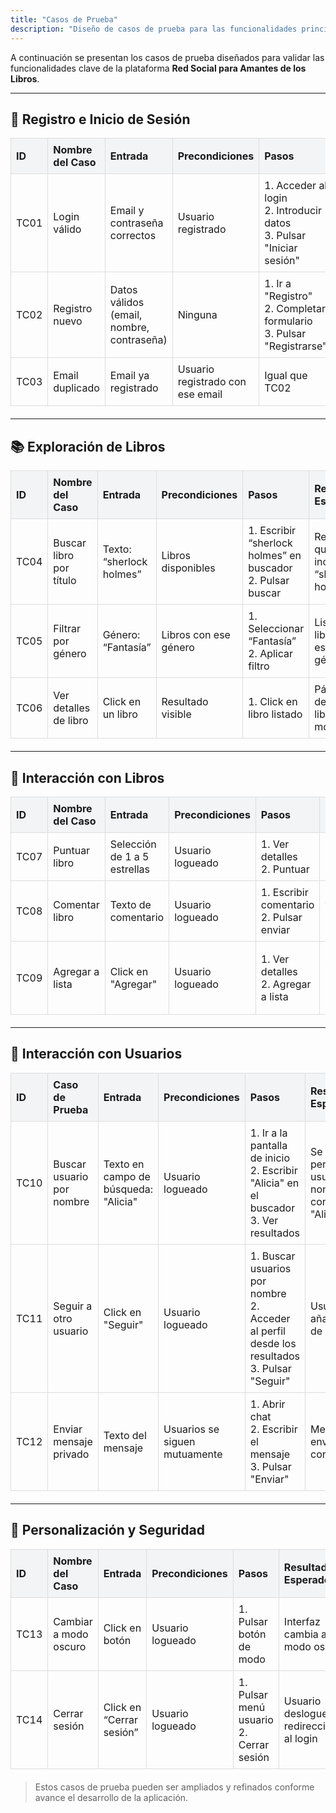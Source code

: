 ```yaml
---
title: "Casos de Prueba"
description: "Diseño de casos de prueba para las funcionalidades principales de la aplicación."
---
```


A continuación se presentan los casos de prueba diseñados para validar las funcionalidades clave de la plataforma **Red Social para Amantes de los Libros**.

---

## 🔐 Registro e Inicio de Sesión

<table style="width: 100%; border-collapse: collapse; margin-bottom: 20px;">
  <thead style="background-color: #f3f4f6;">
    <tr>
      <th style="padding: 8px; text-align: left; border: 1px solid #ddd;">ID</th>
      <th style="padding: 8px; text-align: left; border: 1px solid #ddd;">Nombre del Caso</th>
      <th style="padding: 8px; text-align: left; border: 1px solid #ddd;">Entrada</th>
      <th style="padding: 8px; text-align: left; border: 1px solid #ddd;">Precondiciones</th>
      <th style="padding: 8px; text-align: left; border: 1px solid #ddd;">Pasos</th>
      <th style="padding: 8px; text-align: left; border: 1px solid #ddd;">Resultado Esperado</th>
    </tr>
  </thead>
  <tbody>
    <tr>
      <td style="padding: 8px; border: 1px solid #ddd;">TC01</td>
      <td style="padding: 8px; border: 1px solid #ddd;">Login válido</td>
      <td style="padding: 8px; border: 1px solid #ddd;">Email y contraseña correctos</td>
      <td style="padding: 8px; border: 1px solid #ddd;">Usuario registrado</td>
      <td style="padding: 8px; border: 1px solid #ddd;">1. Acceder al login <br> 2. Introducir datos <br> 3. Pulsar "Iniciar sesión"</td>
      <td style="padding: 8px; border: 1px solid #ddd;">Acceso exitoso al perfil del usuario</td>
    </tr>
    <tr>
      <td style="padding: 8px; border: 1px solid #ddd;">TC02</td>
      <td style="padding: 8px; border: 1px solid #ddd;">Registro nuevo</td>
      <td style="padding: 8px; border: 1px solid #ddd;">Datos válidos (email, nombre, contraseña)</td>
      <td style="padding: 8px; border: 1px solid #ddd;">Ninguna</td>
      <td style="padding: 8px; border: 1px solid #ddd;">1. Ir a "Registro" <br> 2. Completar formulario <br> 3. Pulsar "Registrarse"</td>
      <td style="padding: 8px; border: 1px solid #ddd;">Cuenta creada correctamente</td>
    </tr>
    <tr>
      <td style="padding: 8px; border: 1px solid #ddd;">TC03</td>
      <td style="padding: 8px; border: 1px solid #ddd;">Email duplicado</td>
      <td style="padding: 8px; border: 1px solid #ddd;">Email ya registrado</td>
      <td style="padding: 8px; border: 1px solid #ddd;">Usuario registrado con ese email</td>
      <td style="padding: 8px; border: 1px solid #ddd;">Igual que TC02</td>
      <td style="padding: 8px; border: 1px solid #ddd;">Error: "Este email ya está registrado"</td>
    </tr>
  </tbody>
</table>

---

## 📚 Exploración de Libros

<table style="width: 100%; border-collapse: collapse; margin-bottom: 20px;">
  <thead style="background-color: #f3f4f6;">
    <tr>
      <th style="padding: 8px; text-align: left; border: 1px solid #ddd;">ID</th>
      <th style="padding: 8px; text-align: left; border: 1px solid #ddd;">Nombre del Caso</th>
      <th style="padding: 8px; text-align: left; border: 1px solid #ddd;">Entrada</th>
      <th style="padding: 8px; text-align: left; border: 1px solid #ddd;">Precondiciones</th>
      <th style="padding: 8px; text-align: left; border: 1px solid #ddd;">Pasos</th>
      <th style="padding: 8px; text-align: left; border: 1px solid #ddd;">Resultado Esperado</th>
    </tr>
  </thead>
  <tbody>
    <tr>
      <td style="padding: 8px; border: 1px solid #ddd;">TC04</td>
      <td style="padding: 8px; border: 1px solid #ddd;">Buscar libro por título</td>
      <td style="padding: 8px; border: 1px solid #ddd;">Texto: “sherlock holmes”</td>
      <td style="padding: 8px; border: 1px solid #ddd;">Libros disponibles</td>
      <td style="padding: 8px; border: 1px solid #ddd;">1. Escribir “sherlock holmes” en buscador <br> 2. Pulsar buscar</td>
      <td style="padding: 8px; border: 1px solid #ddd;">Resultados que incluyan “sherlock holmes”</td>
    </tr>
    <tr>
      <td style="padding: 8px; border: 1px solid #ddd;">TC05</td>
      <td style="padding: 8px; border: 1px solid #ddd;">Filtrar por género</td>
      <td style="padding: 8px; border: 1px solid #ddd;">Género: “Fantasía”</td>
      <td style="padding: 8px; border: 1px solid #ddd;">Libros con ese género</td>
      <td style="padding: 8px; border: 1px solid #ddd;">1. Seleccionar “Fantasía” <br> 2. Aplicar filtro</td>
      <td style="padding: 8px; border: 1px solid #ddd;">Lista de libros con ese género</td>
    </tr>
    <tr>
      <td style="padding: 8px; border: 1px solid #ddd;">TC06</td>
      <td style="padding: 8px; border: 1px solid #ddd;">Ver detalles de libro</td>
      <td style="padding: 8px; border: 1px solid #ddd;">Click en un libro</td>
      <td style="padding: 8px; border: 1px solid #ddd;">Resultado visible</td>
      <td style="padding: 8px; border: 1px solid #ddd;">1. Click en libro listado</td>
      <td style="padding: 8px; border: 1px solid #ddd;">Página de detalle del libro mostrada</td>
    </tr>
  </tbody>
</table>

---

## 🌟 Interacción con Libros

<table style="width: 100%; border-collapse: collapse; margin-bottom: 20px;">
  <thead style="background-color: #f3f4f6;">
    <tr>
      <th style="padding: 8px; text-align: left; border: 1px solid #ddd;">ID</th>
      <th style="padding: 8px; text-align: left; border: 1px solid #ddd;">Nombre del Caso</th>
      <th style="padding: 8px; text-align: left; border: 1px solid #ddd;">Entrada</th>
      <th style="padding: 8px; text-align: left; border: 1px solid #ddd;">Precondiciones</th>
      <th style="padding: 8px; text-align: left; border: 1px solid #ddd;">Pasos</th>
      <th style="padding: 8px; text-align: left; border: 1px solid #ddd;">Resultado Esperado</th>
    </tr>
  </thead>
  <tbody>
    <tr>
      <td style="padding: 8px; border: 1px solid #ddd;">TC07</td>
      <td style="padding: 8px; border: 1px solid #ddd;">Puntuar libro</td>
      <td style="padding: 8px; border: 1px solid #ddd;">Selección de 1 a 5 estrellas</td>
      <td style="padding: 8px; border: 1px solid #ddd;">Usuario logueado</td>
      <td style="padding: 8px; border: 1px solid #ddd;">1. Ver detalles <br> 2. Puntuar</td>
      <td style="padding: 8px; border: 1px solid #ddd;">Puntuación guardada</td>
    </tr>
    <tr>
      <td style="padding: 8px; border: 1px solid #ddd;">TC08</td>
      <td style="padding: 8px; border: 1px solid #ddd;">Comentar libro</td>
      <td style="padding: 8px; border: 1px solid #ddd;">Texto de comentario</td>
      <td style="padding: 8px; border: 1px solid #ddd;">Usuario logueado</td>
      <td style="padding: 8px; border: 1px solid #ddd;">1. Escribir comentario <br> 2. Pulsar enviar</td>
      <td style="padding: 8px; border: 1px solid #ddd;">Comentario visible en la ficha del libro</td>
    </tr>
    <tr>
      <td style="padding: 8px; border: 1px solid #ddd;">TC09</td>
      <td style="padding: 8px; border: 1px solid #ddd;">Agregar a lista</td>
      <td style="padding: 8px; border: 1px solid #ddd;">Click en "Agregar"</td>
      <td style="padding: 8px; border: 1px solid #ddd;">Usuario logueado</td>
      <td style="padding: 8px; border: 1px solid #ddd;">1. Ver detalles <br> 2. Agregar a lista</td>
      <td style="padding: 8px; border: 1px solid #ddd;">Libro añadido a lista personal del usuario</td>
    </tr>
  </tbody>
</table>

---

## 👥 Interacción con Usuarios

<table style="width: 100%; border-collapse: collapse; margin-bottom: 20px;">
  <thead style="background-color: #f3f4f6;">
    <tr>
      <th style="padding: 8px; text-align: left; border: 1px solid #ddd;">ID</th>
      <th style="padding: 8px; text-align: left; border: 1px solid #ddd;">Caso de Prueba</th>
      <th style="padding: 8px; text-align: left; border: 1px solid #ddd;">Entrada</th>
      <th style="padding: 8px; text-align: left; border: 1px solid #ddd;">Precondiciones</th>
      <th style="padding: 8px; text-align: left; border: 1px solid #ddd;">Pasos</th>
      <th style="padding: 8px; text-align: left; border: 1px solid #ddd;">Resultado Esperado</th>
    </tr>
  </thead>
  <tbody>
    <tr>
      <td style="padding: 8px; border: 1px solid #ddd;">TC10</td>
      <td style="padding: 8px; border: 1px solid #ddd;">Buscar usuario por nombre</td>
      <td style="padding: 8px; border: 1px solid #ddd;">Texto en campo de búsqueda: "Alicia"</td>
      <td style="padding: 8px; border: 1px solid #ddd;">Usuario logueado</td>
      <td style="padding: 8px; border: 1px solid #ddd;">1. Ir a la pantalla de inicio <br> 2. Escribir "Alicia" en el buscador <br> 3. Ver resultados</td>
      <td style="padding: 8px; border: 1px solid #ddd;">Se muestra el perfil de usuario con nombre que contenga "Alicia"</td>
    </tr>
    <tr>
      <td style="padding: 8px; border: 1px solid #ddd;">TC11</td>
      <td style="padding: 8px; border: 1px solid #ddd;">Seguir a otro usuario</td>
      <td style="padding: 8px; border: 1px solid #ddd;">Click en "Seguir"</td>
      <td style="padding: 8px; border: 1px solid #ddd;">Usuario logueado</td>
      <td style="padding: 8px; border: 1px solid #ddd;">1. Buscar usuarios por nombre <br> 2. Acceder al perfil desde los resultados <br> 3. Pulsar "Seguir"</td>
      <td style="padding: 8px; border: 1px solid #ddd;">Usuario añadido a lista de seguidos</td>
    </tr>
    <tr>
      <td style="padding: 8px; border: 1px solid #ddd;">TC12</td>
      <td style="padding: 8px; border: 1px solid #ddd;">Enviar mensaje privado</td>
      <td style="padding: 8px; border: 1px solid #ddd;">Texto del mensaje</td>
      <td style="padding: 8px; border: 1px solid #ddd;">Usuarios se siguen mutuamente</td>
      <td style="padding: 8px; border: 1px solid #ddd;">1. Abrir chat <br> 2. Escribir el mensaje <br> 3. Pulsar "Enviar"</td>
      <td style="padding: 8px; border: 1px solid #ddd;">Mensaje enviado correctamente</td>
    </tr>
  </tbody>
</table>

---

## 🎨 Personalización y Seguridad

<table style="width: 100%; border-collapse: collapse; margin-bottom: 20px;">
  <thead style="background-color: #f3f4f6;">
    <tr>
      <th style="padding: 8px; text-align: left; border: 1px solid #ddd;">ID</th>
      <th style="padding: 8px; text-align: left; border: 1px solid #ddd;">Nombre del Caso</th>
      <th style="padding: 8px; text-align: left; border: 1px solid #ddd;">Entrada</th>
      <th style="padding: 8px; text-align: left; border: 1px solid #ddd;">Precondiciones</th>
      <th style="padding: 8px; text-align: left; border: 1px solid #ddd;">Pasos</th>
      <th style="padding: 8px; text-align: left; border: 1px solid #ddd;">Resultado Esperado</th>
    </tr>
  </thead>
  <tbody>
    <tr>
      <td style="padding: 8px; border: 1px solid #ddd;">TC13</td>
      <td style="padding: 8px; border: 1px solid #ddd;">Cambiar a modo oscuro</td>
      <td style="padding: 8px; border: 1px solid #ddd;">Click en botón</td>
      <td style="padding: 8px; border: 1px solid #ddd;">Usuario logueado</td>
      <td style="padding: 8px; border: 1px solid #ddd;">1. Pulsar botón de modo</td>
      <td style="padding: 8px; border: 1px solid #ddd;">Interfaz cambia a modo oscuro</td>
    </tr>
    <tr>
      <td style="padding: 8px; border: 1px solid #ddd;">TC14</td>
      <td style="padding: 8px; border: 1px solid #ddd;">Cerrar sesión</td>
      <td style="padding: 8px; border: 1px solid #ddd;">Click en “Cerrar sesión”</td>
      <td style="padding: 8px; border: 1px solid #ddd;">Usuario logueado</td>
      <td style="padding: 8px; border: 1px solid #ddd;">1. Pulsar menú usuario <br> 2. Cerrar sesión</td>
      <td style="padding: 8px; border: 1px solid #ddd;">Usuario deslogueado y redireccionado al login</td>
    </tr>
  </tbody>
</table>

> Estos casos de prueba pueden ser ampliados y refinados conforme avance el desarrollo de la aplicación.
